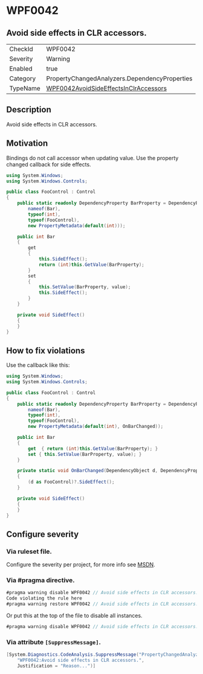 # WPF0042
## Avoid side effects in CLR accessors.

<!-- start generated table -->
<table>
<tr>
  <td>CheckId</td>
  <td>WPF0042</td>
</tr>
<tr>
  <td>Severity</td>
  <td>Warning</td>
</tr>
<tr>
  <td>Enabled</td>
  <td>true</td>
</tr>
<tr>
  <td>Category</td>
  <td>PropertyChangedAnalyzers.DependencyProperties</td>
</tr>
<tr>
  <td>TypeName</td>
  <td><a href="https://github.com/DotNetAnalyzers/PropertyChangedAnalyzers/blob/master/PropertyChangedAnalyzers.Analyzers/DependencyProperties/WPF0042AvoidSideEffectsInClrAccessors.cs">WPF0042AvoidSideEffectsInClrAccessors</a></td>
</tr>
</table>
<!-- end generated table -->

## Description

Avoid side effects in CLR accessors.

## Motivation

Bindings do not call accessor when updating value. Use the property changed callback for side effects.

```c#
using System.Windows;
using System.Windows.Controls;

public class FooControl : Control
{
    public static readonly DependencyProperty BarProperty = DependencyProperty.Register(
        nameof(Bar),
        typeof(int),
        typeof(FooControl),
        new PropertyMetadata(default(int)));

    public int Bar
    {
        get
        {
            this.SideEffect();
            return (int)this.GetValue(BarProperty);
        }
        set
        {
            this.SetValue(BarProperty, value);
            this.SideEffect();
        }
    }

    private void SideEffect()
    {
    }
}
```

## How to fix violations

Use the callback like this:

```c#
using System.Windows;
using System.Windows.Controls;

public class FooControl : Control
{
    public static readonly DependencyProperty BarProperty = DependencyProperty.Register(
        nameof(Bar),
        typeof(int),
        typeof(FooControl),
        new PropertyMetadata(default(int), OnBarChanged));

    public int Bar
    {
        get  { return (int)this.GetValue(BarProperty); }
        set { this.SetValue(BarProperty, value); }
    }

    private static void OnBarChanged(DependencyObject d, DependencyPropertyChangedEventArgs e)
    {
	    (d as FooControl)?.SideEffect();
    }

	private void SideEffect()
    {
    }
}
```

<!-- start generated config severity -->
## Configure severity

### Via ruleset file.

Configure the severity per project, for more info see [MSDN](https://msdn.microsoft.com/en-us/library/dd264949.aspx).

### Via #pragma directive.
```C#
#pragma warning disable WPF0042 // Avoid side effects in CLR accessors.
Code violating the rule here
#pragma warning restore WPF0042 // Avoid side effects in CLR accessors.
```

Or put this at the top of the file to disable all instances.
```C#
#pragma warning disable WPF0042 // Avoid side effects in CLR accessors.
```

### Via attribute `[SuppressMessage]`.

```C#
[System.Diagnostics.CodeAnalysis.SuppressMessage("PropertyChangedAnalyzers.DependencyProperties", 
    "WPF0042:Avoid side effects in CLR accessors.", 
    Justification = "Reason...")]
```
<!-- end generated config severity -->